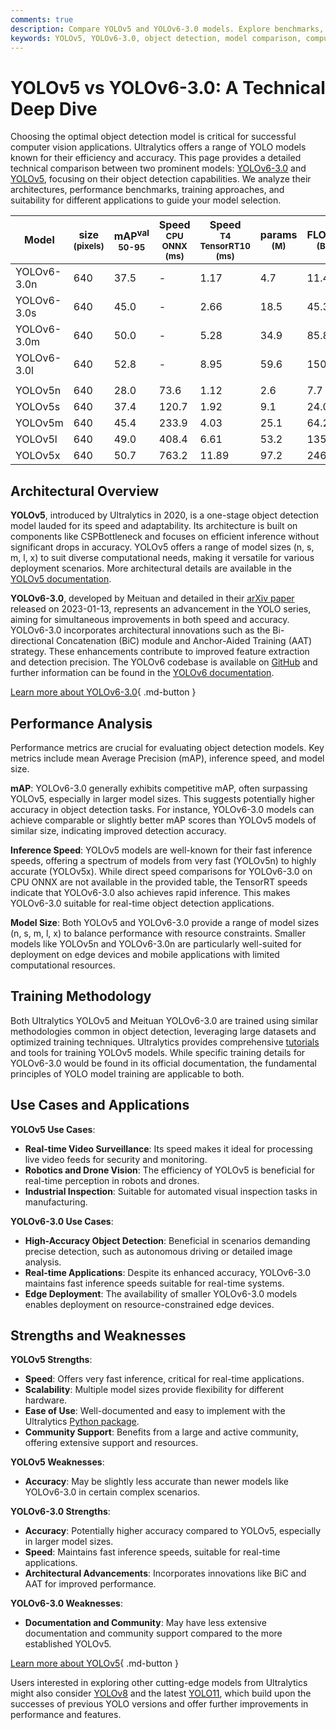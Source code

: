 ```yaml
---
comments: true
description: Compare YOLOv5 and YOLOv6-3.0 models. Explore benchmarks, architectures, speed, and accuracy to choose the best object detection model for your needs.
keywords: YOLOv5, YOLOv6-3.0, object detection, model comparison, computer vision, mAP, inference speed, real-time detection, Ultralytics, YOLO models
---
```


# YOLOv5 vs YOLOv6-3.0: A Technical Deep Dive

Choosing the optimal object detection model is critical for successful computer vision applications. Ultralytics offers a range of YOLO models known for their efficiency and accuracy. This page provides a detailed technical comparison between two prominent models: [YOLOv6-3.0](https://docs.ultralytics.com/models/yolov6/) and [YOLOv5](https://docs.ultralytics.com/models/yolov5/), focusing on their object detection capabilities. We analyze their architectures, performance benchmarks, training approaches, and suitability for different applications to guide your model selection.

<script async src="https://cdn.jsdelivr.net/npm/chart.js"></script>
<script defer src="../../javascript/benchmark.js"></script>

<canvas id="modelComparisonChart" width="1024" height="400" active-models='["YOLOv6-3.0", "YOLOv5"]'></canvas>

| Model       | size<br><sup>(pixels) | mAP<sup>val<br>50-95 | Speed<br><sup>CPU ONNX<br>(ms) | Speed<br><sup>T4 TensorRT10<br>(ms) | params<br><sup>(M) | FLOPs<br><sup>(B) |
|-------------|-----------------------|----------------------|--------------------------------|-------------------------------------|--------------------|-------------------|
| YOLOv6-3.0n | 640                   | 37.5                 | -                              | 1.17                                | 4.7                | 11.4              |
| YOLOv6-3.0s | 640                   | 45.0                 | -                              | 2.66                                | 18.5               | 45.3              |
| YOLOv6-3.0m | 640                   | 50.0                 | -                              | 5.28                                | 34.9               | 85.8              |
| YOLOv6-3.0l | 640                   | 52.8                 | -                              | 8.95                                | 59.6               | 150.7             |
|             |                       |                      |                                |                                     |                    |                   |
| YOLOv5n     | 640                   | 28.0                 | 73.6                           | 1.12                                | 2.6                | 7.7               |
| YOLOv5s     | 640                   | 37.4                 | 120.7                          | 1.92                                | 9.1                | 24.0              |
| YOLOv5m     | 640                   | 45.4                 | 233.9                          | 4.03                                | 25.1               | 64.2              |
| YOLOv5l     | 640                   | 49.0                 | 408.4                          | 6.61                                | 53.2               | 135.0             |
| YOLOv5x     | 640                   | 50.7                 | 763.2                          | 11.89                               | 97.2               | 246.4             |

## Architectural Overview

**YOLOv5**, introduced by Ultralytics in 2020, is a one-stage object detection model lauded for its speed and adaptability. Its architecture is built on components like CSPBottleneck and focuses on efficient inference without significant drops in accuracy. YOLOv5 offers a range of model sizes (n, s, m, l, x) to suit diverse computational needs, making it versatile for various deployment scenarios. More architectural details are available in the [YOLOv5 documentation](https://docs.ultralytics.com/models/yolov5/).

**YOLOv6-3.0**, developed by Meituan and detailed in their [arXiv paper](https://arxiv.org/abs/2301.05586) released on 2023-01-13, represents an advancement in the YOLO series, aiming for simultaneous improvements in both speed and accuracy. YOLOv6-3.0 incorporates architectural innovations such as the Bi-directional Concatenation (BiC) module and Anchor-Aided Training (AAT) strategy. These enhancements contribute to improved feature extraction and detection precision. The YOLOv6 codebase is available on [GitHub](https://github.com/meituan/YOLOv6) and further information can be found in the [YOLOv6 documentation](https://docs.ultralytics.com/models/yolov6/).

[Learn more about YOLOv6-3.0](https://docs.ultralytics.com/models/yolov6/){ .md-button }

## Performance Analysis

Performance metrics are crucial for evaluating object detection models. Key metrics include mean Average Precision (mAP), inference speed, and model size.

**mAP**: YOLOv6-3.0 generally exhibits competitive mAP, often surpassing YOLOv5, especially in larger model sizes. This suggests potentially higher accuracy in object detection tasks. For instance, YOLOv6-3.0 models can achieve comparable or slightly better mAP scores than YOLOv5 models of similar size, indicating improved detection accuracy.

**Inference Speed**: YOLOv5 models are well-known for their fast inference speeds, offering a spectrum of models from very fast (YOLOv5n) to highly accurate (YOLOv5x). While direct speed comparisons for YOLOv6-3.0 on CPU ONNX are not available in the provided table, the TensorRT speeds indicate that YOLOv6-3.0 also achieves rapid inference. This makes YOLOv6-3.0 suitable for real-time object detection applications.

**Model Size**: Both YOLOv5 and YOLOv6-3.0 provide a range of model sizes (n, s, m, l, x) to balance performance with resource constraints. Smaller models like YOLOv5n and YOLOv6-3.0n are particularly well-suited for deployment on edge devices and mobile applications with limited computational resources.

## Training Methodology

Both Ultralytics YOLOv5 and Meituan YOLOv6-3.0 are trained using similar methodologies common in object detection, leveraging large datasets and optimized training techniques. Ultralytics provides comprehensive [tutorials](https://docs.ultralytics.com/guides/) and tools for training YOLOv5 models. While specific training details for YOLOv6-3.0 would be found in its official documentation, the fundamental principles of YOLO model training are applicable to both.

## Use Cases and Applications

**YOLOv5 Use Cases**:

- **Real-time Video Surveillance**: Its speed makes it ideal for processing live video feeds for security and monitoring.
- **Robotics and Drone Vision**: The efficiency of YOLOv5 is beneficial for real-time perception in robots and drones.
- **Industrial Inspection**: Suitable for automated visual inspection tasks in manufacturing.

**YOLOv6-3.0 Use Cases**:

- **High-Accuracy Object Detection**: Beneficial in scenarios demanding precise detection, such as autonomous driving or detailed image analysis.
- **Real-time Applications**: Despite its enhanced accuracy, YOLOv6-3.0 maintains fast inference speeds suitable for real-time systems.
- **Edge Deployment**: The availability of smaller YOLOv6-3.0 models enables deployment on resource-constrained edge devices.

## Strengths and Weaknesses

**YOLOv5 Strengths**:

- **Speed**: Offers very fast inference, critical for real-time applications.
- **Scalability**: Multiple model sizes provide flexibility for different hardware.
- **Ease of Use**: Well-documented and easy to implement with the Ultralytics [Python package](https://pypi.org/project/ultralytics/).
- **Community Support**: Benefits from a large and active community, offering extensive support and resources.

**YOLOv5 Weaknesses**:

- **Accuracy**: May be slightly less accurate than newer models like YOLOv6-3.0 in certain complex scenarios.

**YOLOv6-3.0 Strengths**:

- **Accuracy**: Potentially higher accuracy compared to YOLOv5, especially in larger model sizes.
- **Speed**: Maintains fast inference speeds, suitable for real-time applications.
- **Architectural Advancements**: Incorporates innovations like BiC and AAT for improved performance.

**YOLOv6-3.0 Weaknesses**:

- **Documentation and Community**: May have less extensive documentation and community support compared to the more established YOLOv5.

[Learn more about YOLOv5](https://docs.ultralytics.com/models/yolov5/){ .md-button }

Users interested in exploring other cutting-edge models from Ultralytics might also consider [YOLOv8](https://docs.ultralytics.com/models/yolov8/) and the latest [YOLO11](https://docs.ultralytics.com/models/yolo11/), which build upon the successes of previous YOLO versions and offer further improvements in performance and features.
